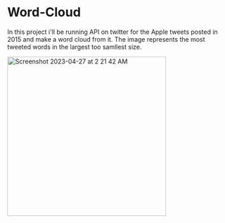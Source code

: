 # Word-Cloud
In this project i'll be running API on twitter for the Apple tweets posted in 2015 and make a word cloud from it. The image represents the most tweeted words in the largest too samllest size.




<img width="361" alt="Screenshot 2023-04-27 at 2 21 42 AM" src="https://user-images.githubusercontent.com/97010579/234705679-12e76286-eb01-471b-96f8-2c539cafd153.png">


